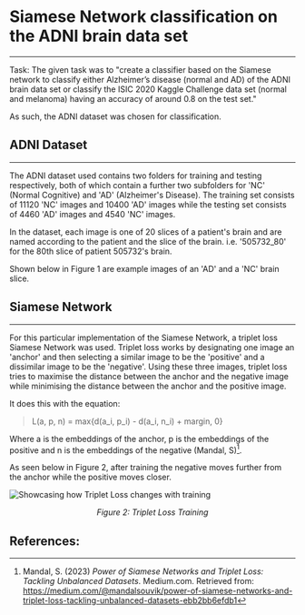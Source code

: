 # Siamese Network classification on the ADNI brain data set
___
Task: The given task was to "create a classifier based on the Siamese network to classify either Alzheimer’s disease (normal and AD)
of the ADNI brain data set or classify the ISIC 2020 Kaggle Challenge data set (normal and melanoma)
having an accuracy of around 0.8 on the test set." 

As such, the ADNI dataset was chosen for classification. 


## ADNI Dataset 
___
The ADNI dataset used contains two folders for training and testing respectively, both of which contain a further two subfolders 
for 'NC' (Normal Cognitive) and 'AD' (Alzheimer's Disease). The training set consists of 11120 'NC' images and  10400 'AD' images while 
the testing set consists of 4460 'AD' images and 4540 'NC' images. 

In the dataset, each image is one of 20 slices of a patient's brain and are named according to the patient and the slice of the brain.
i.e. '505732_80' for the 80th slice of patient 505732's brain. 

Shown below in Figure 1 are example images of an 'AD' and a 'NC' brain slice. 

## Siamese Network
___

For this particular implementation of the Siamese Network, a triplet loss Siamese Network was used. Triplet loss works by designating one image an 'anchor' and then selecting a similar image to be the 'positive'
and a dissimilar image to be the 'negative'. Using these three images, triplet loss tries to maximise the distance between the anchor
and the negative image while minimising the distance between the anchor and the positive image. 

It does this with the equation:

> L(a, p, n) = max{d(a_i, p_i) - d(a_i, n_i) + margin, 0}

Where a is the embeddings of the anchor, p is the embeddings of the positive and n is the
embeddings of the negative  (Mandal, S)[^1].  

As seen below in Figure 2, after training the negative moves further from the anchor while the positive moves closer.

![Showcasing how Triplet Loss changes with training](/TripletLossTraining.png)
<p align="center">
    <em> Figure 2: Triplet Loss Training  </em>
</p>

## References:

[^1]: Mandal, S. (2023) *Power of Siamese Networks and Triplet Loss: Tackling Unbalanced Datasets*. Medium.com.
Retrieved from: https://medium.com/@mandalsouvik/power-of-siamese-networks-and-triplet-loss-tackling-unbalanced-datasets-ebb2bb6efdb1

